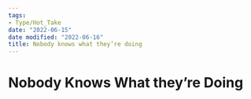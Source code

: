 ```yaml
---
tags:
- Type/Hot_Take
date: "2022-06-15"
date modified: "2022-06-16"
title: Nobody knows what they’re doing
---
```


# Nobody Knows What they’re Doing
